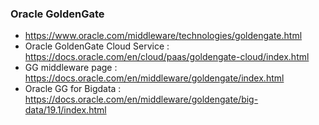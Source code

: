 ### Oracle GoldenGate
- https://www.oracle.com/middleware/technologies/goldengate.html
- Oracle GoldenGate Cloud Service : https://docs.oracle.com/en/cloud/paas/goldengate-cloud/index.html
- GG middleware page : https://docs.oracle.com/en/middleware/goldengate/index.html
- Oracle GG for Bigdata : https://docs.oracle.com/en/middleware/goldengate/big-data/19.1/index.html
